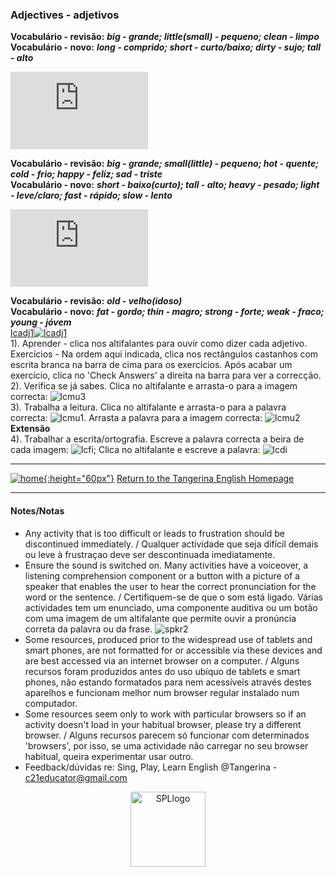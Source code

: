 ### Adjectives - adjetivos

**Vocabulário - revisão:** ***big - grande; little(small) - pequeno; clean - limpo***  
**Vocabulário - novo:** ***long - comprido; short - curto/baixo; dirty - sujo; tall - alto***  
<iframe width="220" height="124" src="https://www.youtube.com/embed/3JZi2oDvPs4" title="YouTube video player" frameborder="0" allow="accelerometer; autoplay; clipboard-write; encrypted-media; gyroscope; picture-in-picture; web-share" allowfullscreen></iframe>  

**Vocabulário - revisão:** ***big - grande; small(little) - pequeno; hot - quente; cold - frio; happy - feliz; sad - triste***   
**Vocabulário - novo:** ***short - baixo(curto); tall - alto; heavy - pesado; light - leve/claro; fast - rápido; slow - lento***  
<iframe width="220" height="124" src="https://www.youtube.com/embed/Qfl9m0sff-4?start=97" title="YouTube video player" frameborder="0" allow="accelerometer; autoplay; clipboard-write; encrypted-media; gyroscope; picture-in-picture; web-share" allowfullscreen></iframe>    

**Vocabulário - revisão:** ***old - velho(idoso)***  
**Vocabulário - novo:** ***fat - gordo; thin - magro; strong - forte; weak - fraco; young - jóvem***  
[lcadj1](https://www.learningchocolate.com/content/describing-people)[![lcadj1](https://1blockatatime.github.io/English/images2/lcadj1.png)](https://www.learningchocolate.com/content/describing-people)  
1). Aprender - clica nos altifalantes para ouvir como dizer cada adjetivo.  
Exercícios - Na ordem aqui indicada, clica nos rectângulos castanhos com escrita branca na barra de cima para os exercícios. Após acabar um exercício, clica no 'Check Answers' a direita na barra para ver a correcção.   
2). Verifica se já sabes. Clica no altifalante e arrasta-o para a imagem correcta: ![lcmu3](/images/lcmu3.PNG)  
3). Trabalha a leitura. Clica no altifalante e arrasta-o para a palavra correcta: ![lcmu1](/images/lcmu1.PNG). Arrasta a palavra para a imagem correcta: ![lcmu2](/images/lcmu2.PNG)  
**Extensão**  
4). Trabalhar a escrita/ortografia. Escreve a palavra correcta a beira de cada imagem: ![lcfi](/images/lcfi.PNG); Clica no altifalante e escreve a palavra: ![lcdi](/images/lcdi.PNG)   

***
[![home](https://1blockatatime.github.io/English/images/home.png){:height="60px"}](https://tangerina-pt.github.io/English) [Return to the Tangerina English Homepage](https://tangerina-pt.github.io/English)  

***

#### Notes/Notas
* Any activity that is too difficult or leads to frustration should be discontinued immediately. / Qualquer actividade que seja difícil demais ou leve à frustraçao deve ser descontinuada imediatamente.
* Ensure the sound is switched on. Many activities have a voiceover, a listening comprehension component or a button with a picture of a speaker that enables the user to hear the correct pronunciation for the word or the sentence. / Certifiquem-se de que o som está ligado. Várias actividades tem um enunciado, uma componente auditiva ou um botão com uma imagem de um altifalante que permite ouvir a pronúncia correta da palavra ou da frase. ![spkr2](/images/spkr2.PNG)
* Some resources, produced prior to the widespread use of tablets and smart phones, are not formatted for or accessible via these devices and are best accessed via an internet browser on a computer. / Alguns recursos foram produzidos antes do uso ubíquo de tablets e smart phones, não estando formatados para nem acessíveis através destes aparelhos e funcionam melhor num browser regular instalado num computador.
* Some resources seem only to work with particular browsers so if an activity doesn't load in your habitual browser, please try a different browser. / Alguns recursos parecem só funcionar com determinados 'browsers', por isso, se uma actividade não carregar no seu browser habitual, queira experimentar usar outro.
* Feedback/dúvidas re: Sing, Play, Learn English @Tangerina - c21educator@gmail.com  
<p align="center">
<img width="120" src="https://1blockatatime.github.io/English/images2/spl_logo.png" alt="SPLlogo">
</p>


